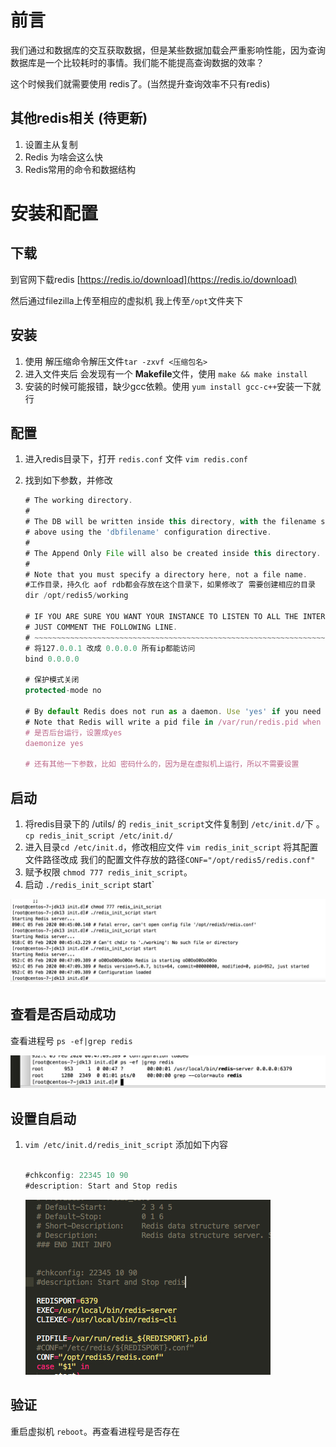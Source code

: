 # 前言

我们通过和数据库的交互获取数据，但是某些数据加载会严重影响性能，因为查询数据库是一个比较耗时的事情。我们能不能提高查询数据的效率？

这个时候我们就需要使用 redis了。(当然提升查询效率不只有redis)



## 其他redis相关 (待更新)

1. 设置主从复制
2. Redis 为啥会这么快
3. Redis常用的命令和数据结构

# 安装和配置

## 下载

到官网下载redis [https://redis.io/download](https://redis.io/download)

然后通过filezilla上传至相应的虚拟机 我上传至`/opt`文件夹下

## 安装

1. 使用 解压缩命令解压文件`tar -zxvf <压缩包名>`
2. 进入文件夹后 会发现有一个 **Makefile**文件，使用 `make && make install` 
3. 安装的时候可能报错，缺少gcc依赖。使用 `yum install gcc-c++`安装一下就行

## 配置

1. 进入redis目录下，打开 `redis.conf` 文件 `vim redis.conf`

2. 找到如下参数，并修改

   ```javascript
   # The working directory.
   #
   # The DB will be written inside this directory, with the filename specified
   # above using the 'dbfilename' configuration directive.
   #
   # The Append Only File will also be created inside this directory.
   #
   # Note that you must specify a directory here, not a file name.
   #工作目录，持久化 aof rdb都会存放在这个目录下，如果修改了 需要创建相应的目录
   dir /opt/redis5/working
   
   # IF YOU ARE SURE YOU WANT YOUR INSTANCE TO LISTEN TO ALL THE INTERFACES
   # JUST COMMENT THE FOLLOWING LINE.
   # ~~~~~~~~~~~~~~~~~~~~~~~~~~~~~~~~~~~~~~~~~~~~~~~~~~~~~~~~~~~~~~~~~~~~~~~~
   # 将127.0.0.1 改成 0.0.0.0 所有ip都能访问
   bind 0.0.0.0
   
   # 保护模式关闭
   protected-mode no
   
   # By default Redis does not run as a daemon. Use 'yes' if you need it.
   # Note that Redis will write a pid file in /var/run/redis.pid when daemonized.
   # 是否后台运行，设置成yes
   daemonize yes
   
   # 还有其他一下参数，比如 密码什么的，因为是在虚拟机上运行，所以不需要设置
   ```

## 启动

1. 将redis目录下的 /utils/ 的 `redis_init_script`文件复制到 `/etc/init.d/`下 。 `cp redis_init_script /etc/init.d/`
2. 进入目录`cd /etc/init.d`，修改相应文件 `vim redis_init_script` 将其配置文件路径改成 我们的配置文件存放的路径`CONF="/opt/redis5/redis.conf"`
3. 赋予权限 `chmod 777 redis_init_script`。
4. 启动 `./redis_init_script` start`

![](img/Xnip2020-02-05_13-59-00.jpg)



## 查看是否启动成功

查看进程号 `ps -ef|grep redis`

![](img/Xnip2020-02-05_14-01-10.jpg)

## 设置自启动

1. `vim /etc/init.d/redis_init_script` 添加如下内容

   ```javascript
   
   #chkconfig: 22345 10 90
   #description: Start and Stop redis
   ```

   ![](img/Xnip2020-02-05_14-04-48.jpg)

## 验证

重启虚拟机 `reboot`。再查看进程号是否存在
